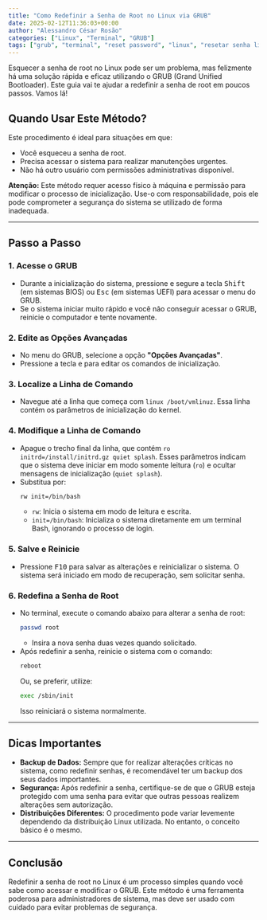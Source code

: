 ```yaml
---
title: "Como Redefinir a Senha de Root no Linux via GRUB"
date: 2025-02-12T11:36:03+00:00
author: "Alessandro César Rosão"
categories: ["Linux", "Terminal", "GRUB"]
tags: ["grub", "terminal", "reset password", "linux", "resetar senha linux"]
---
```


Esquecer a senha de root no Linux pode ser um problema, mas felizmente há uma solução rápida e eficaz utilizando o GRUB (Grand Unified Bootloader). Este guia vai te ajudar a redefinir a senha de root em poucos passos. Vamos lá!

## Quando Usar Este Método?
Este procedimento é ideal para situações em que:
- Você esqueceu a senha de root.
- Precisa acessar o sistema para realizar manutenções urgentes.
- Não há outro usuário com permissões administrativas disponível.

**Atenção:** Este método requer acesso físico à máquina e permissão para modificar o processo de inicialização. Use-o com responsabilidade, pois ele pode comprometer a segurança do sistema se utilizado de forma inadequada.

---

## Passo a Passo

### 1. Acesse o GRUB
- Durante a inicialização do sistema, pressione e segure a tecla <kbd>Shift</kbd> (em sistemas BIOS) ou <kbd>Esc</kbd> (em sistemas UEFI) para acessar o menu do GRUB.
- Se o sistema iniciar muito rápido e você não conseguir acessar o GRUB, reinicie o computador e tente novamente.

### 2. Edite as Opções Avançadas
- No menu do GRUB, selecione a opção **"Opções Avançadas"**.
- Pressione a tecla <kbd>e</kbd> para editar os comandos de inicialização.

### 3. Localize a Linha de Comando
- Navegue até a linha que começa com `linux /boot/vmlinuz`. Essa linha contém os parâmetros de inicialização do kernel.

### 4. Modifique a Linha de Comando
- Apague o trecho final da linha, que contém `ro initrd=/install/initrd.gz quiet splash`. Esses parâmetros indicam que o sistema deve iniciar em modo somente leitura (`ro`) e ocultar mensagens de inicialização (`quiet splash`).
- Substitua por:  
  ```bash
  rw init=/bin/bash
  ```  
  - `rw`: Inicia o sistema em modo de leitura e escrita.
  - `init=/bin/bash`: Inicializa o sistema diretamente em um terminal Bash, ignorando o processo de login.

### 5. Salve e Reinicie
- Pressione <kbd>F10</kbd> para salvar as alterações e reinicializar o sistema. O sistema será iniciado em modo de recuperação, sem solicitar senha.

### 6. Redefina a Senha de Root
- No terminal, execute o comando abaixo para alterar a senha de root:  
  ```bash
  passwd root
  ```  
  - Insira a nova senha duas vezes quando solicitado.
- Após redefinir a senha, reinicie o sistema com o comando:  
  ```bash
  reboot
  ```  
  Ou, se preferir, utilize:  
  ```bash
  exec /sbin/init
  ```  
  Isso reiniciará o sistema normalmente.

---

## Dicas Importantes
- **Backup de Dados:** Sempre que for realizar alterações críticas no sistema, como redefinir senhas, é recomendável ter um backup dos seus dados importantes.
- **Segurança:** Após redefinir a senha, certifique-se de que o GRUB esteja protegido com uma senha para evitar que outras pessoas realizem alterações sem autorização.
- **Distribuições Diferentes:** O procedimento pode variar levemente dependendo da distribuição Linux utilizada. No entanto, o conceito básico é o mesmo.

---

## Conclusão
Redefinir a senha de root no Linux é um processo simples quando você sabe como acessar e modificar o GRUB. Este método é uma ferramenta poderosa para administradores de sistema, mas deve ser usado com cuidado para evitar problemas de segurança.
